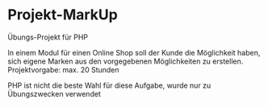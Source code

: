# Projekt-MarkUp
Übungs-Projekt für PHP

In einem Modul für einen Online Shop soll der Kunde die Möglichkeit haben, sich eigene Marken aus den vorgegebenen Möglichkeiten zu erstellen.
Projektvorgabe: max. 20 Stunden

PHP ist nicht die beste Wahl für diese Aufgabe, wurde nur zu Übungszwecken verwendet

